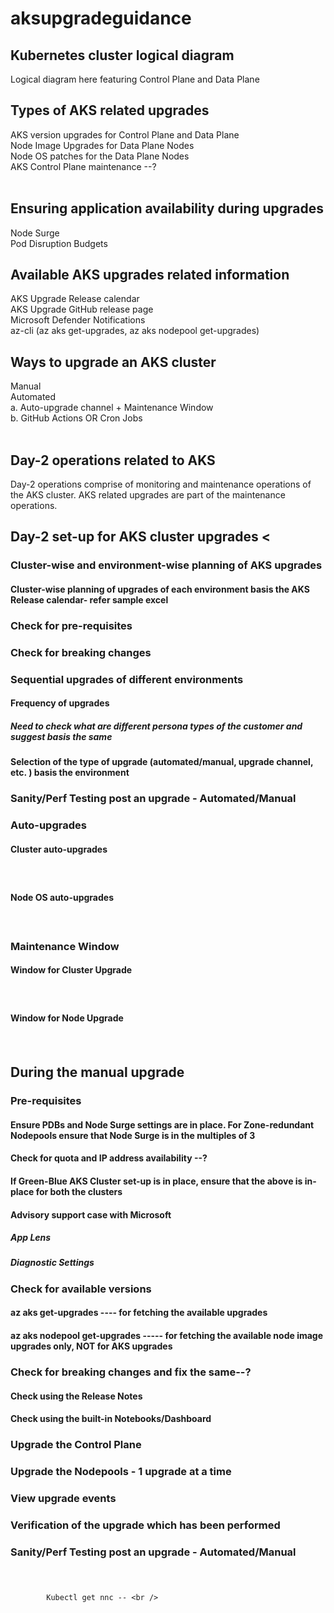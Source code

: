 # aksupgradeguidance
## Kubernetes cluster logical diagram
Logical diagram here featuring Control Plane and Data Plane

## Types of AKS related upgrades
AKS version upgrades for Control Plane and Data Plane <br />
Node Image Upgrades for Data Plane Nodes <br />
Node OS patches for the Data Plane Nodes <br />
AKS Control Plane maintenance --? <br /><br />

## Ensuring application availability during upgrades
Node Surge <br />
Pod Disruption Budgets <br />

## Available AKS upgrades related information
AKS Upgrade Release calendar <br />
AKS Upgrade GitHub release page <br />
Microsoft Defender Notifications <br />
az-cli (az aks get-upgrades, az aks nodepool get-upgrades) <br />

## Ways to upgrade an AKS cluster
Manual <br />
Automated <br />
a. Auto-upgrade channel + Maintenance Window <br />
b. GitHub Actions OR Cron Jobs <br /><br />

## Day-2 operations related to AKS
Day-2 operations comprise of monitoring and maintenance operations of the AKS cluster. AKS related upgrades are part of the maintenance operations. <br />

## Day-2 set-up for AKS cluster upgrades <
###     Cluster-wise and environment-wise planning of AKS upgrades 
####      Cluster-wise planning of upgrades of each environment basis the AKS Release calendar- refer sample excel 
###     Check for pre-requisites 
###     Check for breaking changes 
###	Sequential upgrades of different environments <br />
####		Frequency of upgrades <br />
#####			Need to check what are different persona types of the customer and suggest basis the same <br />
####		Selection of the type of upgrade (automated/manual, upgrade channel, etc. ) basis the environment <br />
###	Sanity/Perf Testing post an upgrade - Automated/Manual <br />
###	Auto-upgrades <br />
####		Cluster auto-upgrades <br />
#####			<more detailing here> <br />
####		Node OS auto-upgrades <br />
#####			<more detailing here> <br />
###	Maintenance Window <br />
####		Window for Cluster Upgrade <br />
#####			<more detailing here> <br />
####		Window for Node Upgrade <br />
#####			<more detailing here> <br />

## During the manual upgrade <br />
###	Pre-requisites <br />
####		Ensure PDBs and Node Surge settings are in place. For Zone-redundant Nodepools ensure that Node Surge is in the multiples of 3 <br />
####		Check for quota and IP address availability --? <br />
####		If Green-Blue AKS Cluster set-up is in place, ensure that the above is in-place for both the clusters <br />
####		Advisory support case with Microsoft <br />
#####			App Lens <br />
#####			Diagnostic Settings <br />
###	Check for available versions <br />
####		az aks get-upgrades ---- for fetching the available upgrades  <br />
####		az aks nodepool get-upgrades ----- for fetching the available node image upgrades only, NOT for AKS upgrades <br />
###	Check for breaking changes and fix the same--? <br />
####		Check using the Release Notes <br />
####		Check using the built-in Notebooks/Dashboard <br />
###	Upgrade the Control Plane <br />
###	Upgrade the Nodepools - 1 upgrade at a time <br />
###	View upgrade events <br />
###	Verification of the upgrade which has been performed <br />
###	Sanity/Perf Testing post an upgrade - Automated/Manual <br /><br /><br />




			
			Kubectl get nnc -- <br />

